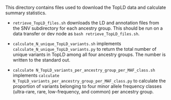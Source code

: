 This directory contains files used to download the TopLD data and calculate summary statistics.

- `retrieve_TopLD_files.sh` downloads the LD and annotation files from the SNV subdirectory for each ancestry group. This should be run on a data transfer or dev node as `bash retrieve_TopLD_files.sh`.

- `calculate_N_unique_TopLD_variants.sh` implements `calculate_N_unique_TopLD_variants.py` to return the total number of unique variants in TopLD among all four ancestry groups. The number is written to the standard out.

- `calculate N_TopLD_variants_per_ancestry_group_per_MAF_class.sh` implements `calculate N_TopLD_variants_per_ancestry_group_per_MAF_class.py` to calculate the proportion of variants belonging to four minor allele frequency classes (ultra-rare, rare, low-frequency, and common) per ancestry group.
